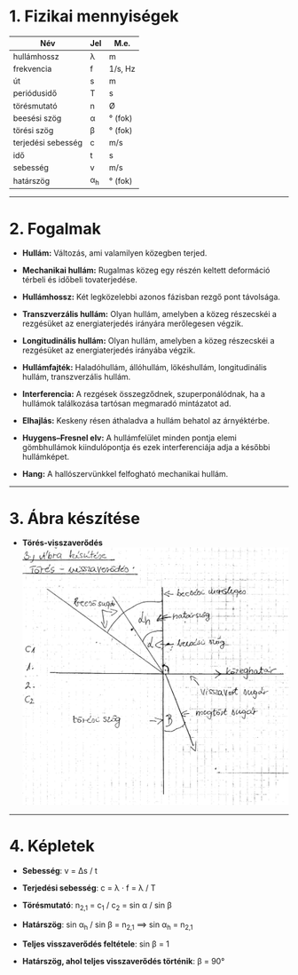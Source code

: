 # 1. Fizikai mennyiségek

| Név                | Jel           | M.e.     |
|--------------------|---------------|----------|
| hullámhossz        | λ             | m        |
| frekvencia         | f             | 1/s, Hz  |
| út                 | s             | m        |
| periódusidő        | T             | s        |
| törésmutató        | n             | Ø        |
| beesési szög       | α             | ° (fok)  |
| törési szög        | β             | ° (fok)  |
| terjedési sebesség | c             | m/s      |
| idő                | t             | s        |
| sebesség           | v             | m/s      |
| határszög          | α<sub>h</sub> | ° (fok)  |

---

# 2. Fogalmak

- **Hullám:** Változás, ami valamilyen közegben terjed.

- **Mechanikai hullám:** Rugalmas közeg egy részén keltett deformáció térbeli és időbeli tovaterjedése.

- **Hullámhossz:** Két legközelebbi azonos fázisban rezgő pont távolsága.

- **Transzverzális hullám:** Olyan hullám, amelyben a közeg részecskéi a rezgésüket az energiaterjedés irányára merőlegesen végzik.

- **Longitudinális hullám:** Olyan hullám, amelyben a közeg részecskéi a rezgésüket az energiaterjedés irányába végzik.

- **Hullámfajték:** Haladóhullám, állóhullám, lökéshullám, longitudinális hullám, transzverzális hullám.

- **Interferencia:** A rezgések összegződnek, szuperponálódnak, ha a hullámok találkozása tartósan megmaradó mintázatot ad.

- **Elhajlás:** Keskeny résen áthaladva a hullám behatol az árnyéktérbe.

- **Huygens–Fresnel elv:** A hullámfelület minden pontja elemi gömbhullámok kiindulópontja és ezek interferenciája adja a későbbi hullámképet. 

- **Hang:** A hallószervünkkel felfogható mechanikai hullám.

---

# 3. Ábra készítése
- **Törés-visszaverődés**
![Törés-visszaverődés](Ábra.jpg)

---

# 4. Képletek

- **Sebesség**: v = Δs / t


- **Terjedési sebesség**: c = λ · f = λ / T


- **Törésmutató**: n<sub>2,1</sub> = c<sub>1</sub> / c<sub>2</sub> = sin α / sin β


- **Határszög**: sin α<sub>h</sub> / sin β = n<sub>2,1</sub>  ⟹  sin α<sub>h</sub> = n<sub>2,1</sub>


- **Teljes visszaverődés feltétele**: sin β = 1


- **Határszög, ahol teljes visszaverődés történik**: β = 90°
